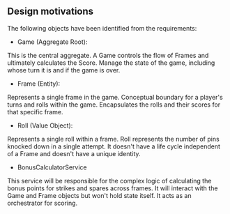 ## Design motivations

The following objects have been identified from the requirements:

* Game (Aggregate Root):

This is the central aggregate.
A Game controls the flow of Frames and ultimately calculates the Score.
Manage the state of the game, including whose turn it is and if the game is over.

* Frame (Entity):

Represents a single frame in the game.
Conceptual boundary for a player's turns and rolls within the game.
Encapsulates the rolls and their scores for that specific frame.

* Roll (Value Object):

Represents a single roll within a frame.
Roll represents the number of pins knocked down in a single attempt.
It doesn't have a life cycle independent of a Frame and doesn't have a unique identity.

* BonusCalculatorService

This service will be responsible for the complex logic of calculating the bonus points for strikes and spares across frames.
It will interact with the Game and Frame objects but won't hold state itself.
It acts as an orchestrator for scoring.
